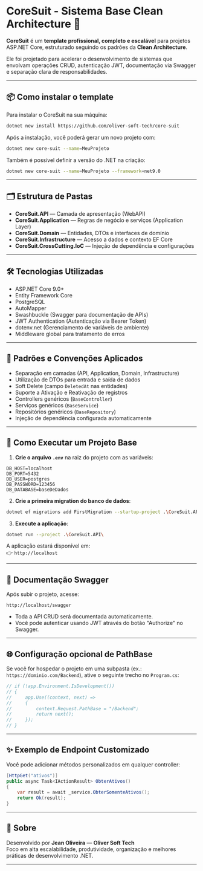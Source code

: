 
# CoreSuit - Sistema Base Clean Architecture 🚀

**CoreSuit** é um **template profissional, completo e escalável** para projetos ASP.NET Core, estruturado seguindo os padrões da **Clean Architecture**.

Ele foi projetado para acelerar o desenvolvimento de sistemas que envolvam operações CRUD, autenticação JWT, documentação via Swagger e separação clara de responsabilidades.

---

## 📦 Como instalar o template

Para instalar o CoreSuit na sua máquina:

```bash
dotnet new install https://github.com/oliver-soft-tech/core-suit
```

Após a instalação, você poderá gerar um novo projeto com:

```bash
dotnet new core-suit --name=MeuProjeto
```

Também é possível definir a versão do .NET na criação:

```bash
dotnet new core-suit --name=MeuProjeto --framework=net9.0
```

---

## 🗂 Estrutura de Pastas

- **CoreSuit.API** — Camada de apresentação (WebAPI)
- **CoreSuit.Application** — Regras de negócio e serviços (Application Layer)
- **CoreSuit.Domain** — Entidades, DTOs e interfaces de domínio
- **CoreSuit.Infrastructure** — Acesso a dados e contexto EF Core
- **CoreSuit.CrossCutting.IoC** — Injeção de dependência e configurações

---

## 🛠 Tecnologias Utilizadas

- ASP.NET Core 9.0+
- Entity Framework Core
- PostgreSQL
- AutoMapper
- Swashbuckle (Swagger para documentação de APIs)
- JWT Authentication (Autenticação via Bearer Token)
- dotenv.net (Gerenciamento de variáveis de ambiente)
- Middleware global para tratamento de erros

---

## 🎯 Padrões e Convenções Aplicados

- Separação em camadas (API, Application, Domain, Infrastructure)
- Utilização de DTOs para entrada e saída de dados
- Soft Delete (campo `DeletedAt` nas entidades)
- Suporte a Ativação e Reativação de registros
- Controllers genéricos (`BaseController`)
- Serviços genéricos (`BaseService`)
- Repositórios genéricos (`BaseRepository`)
- Injeção de dependência configurada automaticamente

---

## 🚀 Como Executar um Projeto Base

1. **Crie o arquivo `.env`** na raiz do projeto com as variáveis:

```
DB_HOST=localhost
DB_PORT=5432
DB_USER=postgres
DB_PASSWORD=123456
DB_DATABASE=baseDeDados
```

2. **Crie a primeira migration do banco de dados**:

```bash
dotnet ef migrations add FirstMigration --startup-project .\CoreSuit.API\ --project .\CoreSuit.Infrastructure\
```

3. **Execute a aplicação**:

```bash
dotnet run --project .\CoreSuit.API\
```

A aplicação estará disponível em:  
👉 `http://localhost`

---

## 📄 Documentação Swagger

Após subir o projeto, acesse:

```
http://localhost/swagger
```

- Toda a API CRUD será documentada automaticamente.
- Você pode autenticar usando JWT através do botão "Authorize" no Swagger.

---

## 🌐 Configuração opcional de PathBase

Se você for hospedar o projeto em uma subpasta (ex.: `https://dominio.com/Backend`), ative o seguinte trecho no `Program.cs`:

```csharp
// if (!app.Environment.IsDevelopment())
// {
//     app.Use((context, next) =>
//     {
//         context.Request.PathBase = "/Backend";
//         return next();
//     });
// }
```

---

## ✨ Exemplo de Endpoint Customizado

Você pode adicionar métodos personalizados em qualquer controller:

```csharp
[HttpGet("ativos")]
public async Task<IActionResult> ObterAtivos()
{
    var result = await _service.ObterSomenteAtivos();
    return Ok(result);
}
```


---

## 💼 Sobre

Desenvolvido por **Jean Oliveira** — **Oliver Soft Tech**  
Foco em alta escalabilidade, produtividade, organização e melhores práticas de desenvolvimento .NET.

---
